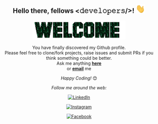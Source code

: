 <div align="center">
<h2> Hello there, fellows <𝚍𝚎𝚟𝚎𝚕𝚘𝚙𝚎𝚛𝚜/>! <img src="https://github.com/aramismontero10/aramismontero10/blob/master/gifs/Hi.gif" width="30px"></h2>
</div>

<div align="center" width="50">

<img src="https://github.com/aramismontero10/aramismontero10/blob/master/gifs/welcome.gif" alt="Welcome!" width="300"/>

</div>

<div align="center">

You have finally discovered my Github profile. <br>
Please feel free to clone/fork projects, raise issues and submit PRs if you think something could be better. <br>
Ask me anything <a href="https://github.com/aramismontero10"><b>here</b></a><br>
or <a href="aramismontero10@gmail.com"><b>email</b></a> me

<i>Happy Coding!</i> 😊

</div>

<div align="center">

<i>Follow me around the web:</i><br>


<a href="https://www.linkedin.com/in/aramis-montero-solano/" target="_blank"><img src="https://img.shields.io/badge/LinkedIn-%230077B5.svg?&style=flat-square&logo=linkedin&logoColor=white" alt="LinkedIn"></a>

<a href="https://www.instagram.com/aramismontero10/" target="_blank"><img src="https://img.shields.io/badge/Instagram-%23E4405F.svg?&style=flat-square&logo=instagram&logoColor=white" alt="Instagram"></a>

<a href="https://es-la.facebook.com/aramis.monterosolano" target="_blank"><img src="https://img.shields.io/badge/Facebook-%231877F2.svg?&style=flat-square&logo=facebook&logoColor=white" alt="Facebook"></a>

</div>

